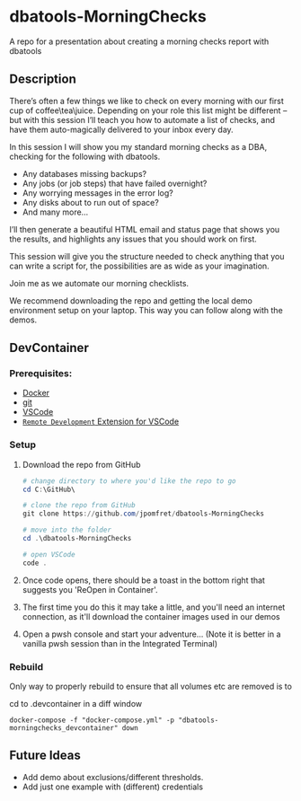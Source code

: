 # dbatools-MorningChecks
A repo for a presentation about creating a morning checks report with dbatools

## Description
There’s often a few things we like to check on every morning with our first cup of coffee\tea\juice. Depending on your role this list might be different – but with this session I’ll teach you how to automate a list of checks, and have them auto-magically delivered to your inbox every day.

In this session I will show you my standard morning checks as a DBA, checking for the following with dbatools.

- Any databases missing backups?
- Any jobs (or job steps) that have failed overnight?
- Any worrying messages in the error log?
- Any disks about to run out of space?
- And many more…

I’ll then generate a beautiful HTML email and status page that shows you the results, and highlights any issues that you should work on first.

This session will give you the structure needed to check anything that you can write a script for, the possibilities are as wide as your imagination.

Join me as we automate our morning checklists.

We recommend downloading the repo and getting the local demo environment setup on your laptop. This way you can follow along with the demos.

## DevContainer

### Prerequisites:

- [Docker](https://www.docker.com/get-started)
- [git](https://git-scm.com/downloads)
- [VSCode](https://code.visualstudio.com/download)
- [`Remote Development` Extension for VSCode](https://marketplace.visualstudio.com/items?itemName=ms-vscode-remote.vscode-remote-extensionpack)

### Setup

1. Download the repo from GitHub
    ```PowerShell
    # change directory to where you'd like the repo to go
    cd C:\GitHub\

    # clone the repo from GitHub
    git clone https://github.com/jpomfret/dbatools-MorningChecks

    # move into the folder
    cd .\dbatools-MorningChecks

    # open VSCode
    code .
    ```

1. Once code opens, there should be a toast in the bottom right that suggests you 'ReOpen in Container'.
1. The first time you do this it may take a little, and you'll need an internet connection, as it'll download the container images used in our demos
1. Open a pwsh console and start your adventure... (Note it is better in a vanilla pwsh session than in the Integrated Terminal)

### Rebuild

Only way to properly rebuild to ensure that all volumes etc are removed is to

cd to .devcontainer in a diff window

`docker-compose -f "docker-compose.yml" -p "dbatools-morningchecks_devcontainer" down`

## Future Ideas
 - Add demo about exclusions/different thresholds.
 - Add just one example with (different) credentials

   
